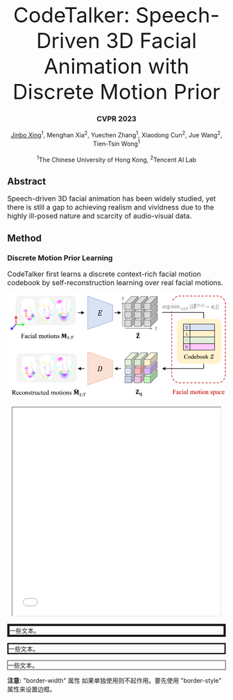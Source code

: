 <font size=10><center>CodeTalker: Speech-Driven 3D Facial Animation with Discrete Motion Prior</center></font>

### <center>CVPR 2023</center>  

<p><center><a href="https://doubiiu.github.io" title="超链接title">Jinbo Xing</a><sup>1</sup>, Menghan Xia<sup>2</sup>, Yuechen Zhang<sup>1</sup>, Xiaodong Cun<sup>2</sup>, Jue Wang<sup>2</sup>, Tien-Tsin Wong<sup>1</sup></center><br>
<center><sup>1</sup>The Chinese University of Hong Kong, <sup>2</sup>Tencent AI Lab </center></p>
 
  
## Abstract
<font size=3>Speech-driven 3D facial animation has been widely studied, yet there is still a gap to achieving realism and vividness due to the highly ill-posed nature and scarcity of audio-visual data. </font>



## Method
### Discrete Motion Prior Learning
<font size=3>CodeTalker first learns a discrete context-rich facial motion codebook by self-reconstruction learning over real facial motions.</font>   

![](codebook.png)     
<center><iframe height=480 width=480 src="May1.mp4"></iframe></center>


<!DOCTYPE html>
<html>
<head>
<meta charset="utf-8"> 
<title>菜鸟教程(runoob.com)</title>
<style>
p.one 
{
	border-style:solid;
	border-width:5px;
}
p.two 
{
	border-style:solid;
	border-width:medium;
}
p.three
{
	border-style:solid;
	border-width:1px;
}
</style>
</head>

<body>
<p class="one">一些文本。</p>
<p class="two">一些文本。</p>
<p class="three">一些文本。</p>
<p><b>注意:</b> "border-width" 属性 如果单独使用则不起作用。要先使用 "border-style" 属性来设置边框。</p>
</body>

</html>


